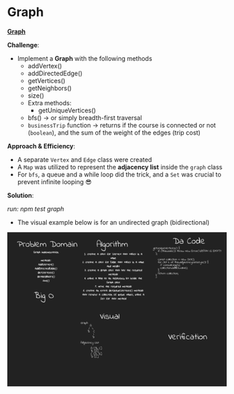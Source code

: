 # Graph

[**Graph**](./graph.js)

**Challenge**:
- Implement a **Graph** with the following methods
  - addVertex()
  - addDirectedEdge()
  - getVertices()
  - getNeighbors()
  - size()
  - Extra methods:
    - getUniqueVertices()
  - bfs() -> or simply breadth-first traversal
  - `businessTrip` function &rarr; returns if the course is connected or not (`boolean`), and the sum of the weight of the edges (trip cost)

**Approach & Efficiency**: 
- A separate `Vertex` and `Edge` class were created
- A `Map` was utilized to represent the **adjacency list** inside the `graph` class
- For `bfs`, a queue and a while loop did the trick, and a `Set` was crucial to prevent infinite looping 😎

**Solution**:

*run: npm test graph*

- The visual example below is for an undirected graph (bidirectional)

![graph img](../../assets/graph.png)